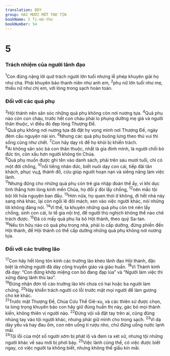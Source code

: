```yaml
---
translation: BDY
group: HAI MƯƠI MỐT THƯ TÍN
bookName: I Ti-mộ-thư 
bookNumber: 54
---
```


<div class="title"><h1>5</h1><h3>Trách nhiệm của người lãnh đạo</h3></div>
<span class="verse 1ti_5_1"><sup>1</sup>Con đừng nặng lời quở trách người lớn tuổi nhưng lễ phép khuyên giải họ như cha. Phải khuyên bảo thanh niên như anh em, </span>
<span class="verse 1ti_5_2"><sup>2</sup>phụ nữ lớn tuổi như mẹ, thiếu nữ như chị em, với lòng trong sạch hoàn toàn.</span>
<div class="title"><h3>Đối với các quả phụ</h3></div>
<span class="verse 1ti_5_3"><sup>3</sup>Hội thánh nên săn sóc những quả phụ không còn nơi nương tựa. </span>
<span class="verse 1ti_5_4"><sup>4</sup>Quả phụ nào còn con cháu, trước hết con cháu phải lo phụng dưỡng mẹ già và người thân thuộc, vì điều đó đẹp lòng Thượng Đế.<br/></span>
<span class="verse 1ti_5_5"><sup>5</sup>Quả phụ không nơi nương tựa đã đặt hy vọng mình nơi Thượng Đế, ngày đêm cầu nguyện nài xin. </span>
<span class="verse 1ti_5_6"><sup>6</sup>Nhưng các quả phụ buông lưng theo thú vui thì sống cũng như chết. </span>
<span class="verse 1ti_5_7"><sup>7</sup>Con hãy dạy rõ để họ khỏi bị khiển trách.<br/></span>
<span class="verse 1ti_5_8"><sup>8</sup>Ai không săn sóc bà con thân thuộc, nhất là gia đình mình, là người chối bỏ đức tin, còn xấu hơn người không tin Chúa.<br/></span>
<span class="verse 1ti_5_9"><sup>9</sup>Quả phụ muốn được ghi tên vào danh sách, phải trên sáu mươi tuổi, chỉ có một đời chồng, </span>
<span class="verse 1ti_5_10"><sup>10</sup>nổi tiếng nhân đức, biết nuôi dạy con cái, tiếp đãi tân khách, phục vụ<a href="#" data-toggle="tooltip" data-placement="bottom" title="Nt rửa chân">⚓</a> thánh đồ, cứu giúp người hoạn nạn và siêng năng làm việc lành.<br/></span>
<span class="verse 1ti_5_11"><sup>11</sup>Nhưng đừng cho những quả phụ còn trẻ gia nhập đoàn thể ấy, vì khi dục tình thắng hơn lòng kính mến Chúa, họ đổi ý đòi lấy chồng, </span>
<span class="verse 1ti_5_12"><sup>12</sup>nên mắc tội bội lời hứa nguyện ban đầu. </span>
<span class="verse 1ti_5_13"><sup>13</sup>Hơn nữa, họ quen thói ở không, đi hết nhà này sang nhà khác, lại còn ngồi lê đôi mách, xen vào việc người khác, nói những lời không đáng nói. </span>
<span class="verse 1ti_5_14"><sup>14</sup>Vì thế, ta khuyên những quả phụ còn trẻ nên lấy chồng, sinh con cái, lo tề gia nội trợ, để người thù nghịch không thể nào chê trách được. </span>
<span class="verse 1ti_5_15"><sup>15</sup>Đã có mấy quả phụ lìa bỏ Hội thánh, theo quỷ Sa-tan.<br/></span>
<span class="verse 1ti_5_16"><sup>16</sup>Nếu tín hữu nào có quả phụ trong nhà, phải lo cấp dưỡng, đừng phiền đến Hội thánh, để Hội thánh có thể cấp dưỡng những quả phụ không nơi nương tựa.</span>
<div class="title"><h3>Đối với các trưởng lão</h3></div>
<span class="verse 1ti_5_17"><sup>17</sup>Con hãy hết lòng tôn kính các trưởng lão khéo lãnh đạo Hội thánh, đặc biệt là những người đã dày công truyền giáo và giáo huấn. </span>
<span class="verse 1ti_5_18"><sup>18</sup>Vì Thánh kinh đã dạy: “Con đừng khớp miệng con bò đang đạp lúa” và “Người làm việc thì xứng đáng lãnh thù lao”.<br/></span>
<span class="verse 1ti_5_19"><sup>19</sup>Đừng nhận đơn tố cáo trưởng lão khi chưa có hai hoặc ba người làm chứng. </span>
<span class="verse 1ti_5_20"><sup>20</sup>Hãy khiển trách người có lỗi trước mặt mọi người để làm gương cho kẻ khác.<br/></span>
<span class="verse 1ti_5_21"><sup>21</sup>Trước mặt Thượng Đế, Chúa Cứu Thế Giê-xu, và các thiên sứ được chọn, ta long trọng khuyên bảo con hãy giữ đúng huấn thị này, gác bỏ mọi thành kiến, không thiên vị người nào. </span>
<span class="verse 1ti_5_22"><sup>22</sup>Đừng vội vã đặt tay trên ai, cũng đừng nhúng tay vào tội người khác, nhưng phải giữ mình cho trong sạch. </span>
<span class="verse 1ti_5_23"><sup>23</sup>Vì dạ dày yếu và hay đau ốm, con nên uống tí rượu nho, chứ đừng uống nước lạnh mãi.<br/></span>
<span class="verse 1ti_5_24"><sup>24</sup>Tội lỗi của một số người sớm bị phát lộ và đem ra xét xử, nhưng tội những người khác về sau mới bị phơi bày. </span>
<span class="verse 1ti_5_25"><sup>25</sup>Việc lành cũng thế, có việc được biết ngay, có việc người ta không biết, nhưng không thể giấu kín mãi.</span>
